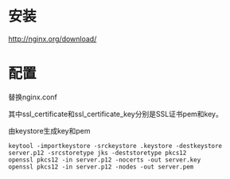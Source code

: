 # 安装
http://nginx.org/download/

# 配置
替换nginx.conf

其中ssl_certificate和ssl_certificate_key分别是SSL证书pem和key。

由keystore生成key和pem
```
keytool -importkeystore -srckeystore .keystore -destkeystore server.p12 -srcstoretype jks -deststoretype pkcs12
openssl pkcs12 -in server.p12 -nocerts -out server.key
openssl pkcs12 -in server.p12 -nodes -out server.pem
```
